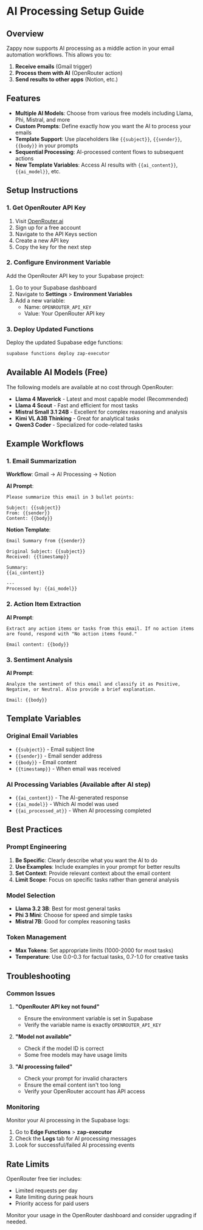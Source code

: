# AI Processing Setup Guide

## Overview

Zappy now supports AI processing as a middle action in your email automation workflows. This allows you to:

1. **Receive emails** (Gmail trigger)
2. **Process them with AI** (OpenRouter action) 
3. **Send results to other apps** (Notion, etc.)

## Features

- **Multiple AI Models**: Choose from various free models including Llama, Phi, Mistral, and more
- **Custom Prompts**: Define exactly how you want the AI to process your emails
- **Template Support**: Use placeholders like `{{subject}}`, `{{sender}}`, `{{body}}` in your prompts
- **Sequential Processing**: AI-processed content flows to subsequent actions
- **New Template Variables**: Access AI results with `{{ai_content}}`, `{{ai_model}}`, etc.

## Setup Instructions

### 1. Get OpenRouter API Key

1. Visit [OpenRouter.ai](https://openrouter.ai/)
2. Sign up for a free account
3. Navigate to the API Keys section
4. Create a new API key
5. Copy the key for the next step

### 2. Configure Environment Variable

Add the OpenRouter API key to your Supabase project:

1. Go to your Supabase dashboard
2. Navigate to **Settings** > **Environment Variables**
3. Add a new variable:
   - Name: `OPENROUTER_API_KEY`
   - Value: Your OpenRouter API key

### 3. Deploy Updated Functions

Deploy the updated Supabase edge functions:

```bash
supabase functions deploy zap-executor
```

## Available AI Models (Free)

The following models are available at no cost through OpenRouter:

- **Llama 4 Maverick** - Latest and most capable model (Recommended)
- **Llama 4 Scout** - Fast and efficient for most tasks
- **Mistral Small 3.1 24B** - Excellent for complex reasoning and analysis
- **Kimi VL A3B Thinking** - Great for analytical tasks
- **Qwen3 Coder** - Specialized for code-related tasks

## Example Workflows

### 1. Email Summarization

**Workflow**: Gmail → AI Processing → Notion

**AI Prompt**:
```
Please summarize this email in 3 bullet points:

Subject: {{subject}}
From: {{sender}}
Content: {{body}}
```

**Notion Template**:
```
Email Summary from {{sender}}

Original Subject: {{subject}}
Received: {{timestamp}}

Summary:
{{ai_content}}

---
Processed by: {{ai_model}}
```

### 2. Action Item Extraction

**AI Prompt**:
```
Extract any action items or tasks from this email. If no action items are found, respond with "No action items found."

Email content: {{body}}
```

### 3. Sentiment Analysis

**AI Prompt**:
```
Analyze the sentiment of this email and classify it as Positive, Negative, or Neutral. Also provide a brief explanation.

Email: {{body}}
```

## Template Variables

### Original Email Variables
- `{{subject}}` - Email subject line
- `{{sender}}` - Email sender address
- `{{body}}` - Email content
- `{{timestamp}}` - When email was received

### AI Processing Variables (Available after AI step)
- `{{ai_content}}` - The AI-generated response
- `{{ai_model}}` - Which AI model was used
- `{{ai_processed_at}}` - When AI processing completed

## Best Practices

### Prompt Engineering
1. **Be Specific**: Clearly describe what you want the AI to do
2. **Use Examples**: Include examples in your prompt for better results
3. **Set Context**: Provide relevant context about the email content
4. **Limit Scope**: Focus on specific tasks rather than general analysis

### Model Selection
- **Llama 3.2 3B**: Best for most general tasks
- **Phi 3 Mini**: Choose for speed and simple tasks
- **Mistral 7B**: Good for complex reasoning tasks

### Token Management
- **Max Tokens**: Set appropriate limits (1000-2000 for most tasks)
- **Temperature**: Use 0.0-0.3 for factual tasks, 0.7-1.0 for creative tasks

## Troubleshooting

### Common Issues

1. **"OpenRouter API key not found"**
   - Ensure the environment variable is set in Supabase
   - Verify the variable name is exactly `OPENROUTER_API_KEY`

2. **"Model not available"**
   - Check if the model ID is correct
   - Some free models may have usage limits

3. **"AI processing failed"**
   - Check your prompt for invalid characters
   - Ensure the email content isn't too long
   - Verify your OpenRouter account has API access

### Monitoring

Monitor your AI processing in the Supabase logs:
1. Go to **Edge Functions** > **zap-executor**
2. Check the **Logs** tab for AI processing messages
3. Look for successful/failed AI processing events

## Rate Limits

OpenRouter free tier includes:
- Limited requests per day
- Rate limiting during peak hours
- Priority access for paid users

Monitor your usage in the OpenRouter dashboard and consider upgrading if needed.
